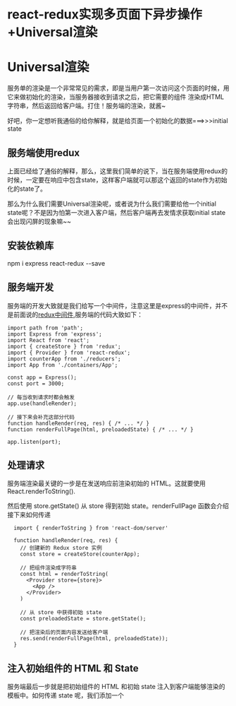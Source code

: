 react-redux实现多页面下异步操作+Universal渲染
===
Universal渲染
===
服务单的渲染是一个非常常见的需求，即是当用户第一次访问这个页面的时候，用它来做初始化的渲染，当服务器接收到请求之后，把它需要的组件
渲染成HTML字符串，然后返回给客户端。打住！服务端的渲染，就酱~

好吧，你一定想听我通俗的给你解释，就是给页面一个初始化的数据===>>>initial state

服务端使用redux
---
上面已经给了通俗的解释，那么，这里我们简单的说下，当在服务端使用redux的时候，一定要在响应中包含state，这样客户端就可以那这个返回的state作为初始化的state了。

那么为什么我们需要Universal渲染呢，或者说为什么我们需要给他一个initial state呢？不是因为怕第一次进入客户端，然后客户端再去发情求获取initial state会出现闪屏的现象嘛~~

安装依赖库
---
npm i express react-redux --save

服务端开发
---
服务端的开发大致就是我们给写一个中间件，注意这里是express的中间件，并不是前面说的[redux中间件](../redux-async/README.md),服务端的代码大致如下：

    import path from 'path';
    import Express from 'express';
    import React from 'react';
    import { createStore } from 'redux';
    import { Provider } from 'react-redux';
    import counterApp from './reducers';
    import App from './containers/App';
    
    const app = Express();
    const port = 3000;
    
    // 每当收到请求时都会触发
    app.use(handleRender);
    
    // 接下来会补充这部分代码
    function handleRender(req, res) { /* ... */ }
    function renderFullPage(html, preloadedState) { /* ... */ }
    
    app.listen(port);
    
 处理请求
  ---
  
  服务端渲染最关键的一步是在发送响应前渲染初始的 HTML。这就要使用 React.renderToString().
  
  然后使用 store.getState() 从 store 得到初始 state。renderFullPage 函数会介绍接下来如何传递
  
      import { renderToString } from 'react-dom/server'
      
      function handleRender(req, res) {
        // 创建新的 Redux store 实例
        const store = createStore(counterApp);
      
        // 把组件渲染成字符串
        const html = renderToString(
          <Provider store={store}>
            <App />
          </Provider>
        )
      
        // 从 store 中获得初始 state
        const preloadedState = store.getState();
      
        // 把渲染后的页面内容发送给客户端
        res.send(renderFullPage(html, preloadedState));
      }
      
注入初始组件的 HTML 和 State
---
服务端最后一步就是把初始组件的 HTML 和初始 state 注入到客户端能够渲染的模板中。如何传递 state 呢，我们添加一个 <script> 标签来把 preloadedState 赋给 window.__INITIAL_STATE__。

客户端可以通过 window.__INITIAL_STATE__ 获取 preloadedState。

同时使用 script 标签来引入打包后的 js bundle 文件。这是打包工具输出的客户端入口文件，以静态文件或者 URL 的方式实现服务端开发中的热加载。下面是代码。

    function renderFullPage(html, preloadedState) {
      return `
        <!doctype html>
        <html>
          <head>
            <title>Redux Universal Example</title>
          </head>
          <body>
            <div id="root">${html}</div>
            <script>
              window.__INITIAL_STATE__ = ${JSON.stringify(preloadedState)}
            </script>
            <script src="/static/bundle.js"></script>
          </body>
        </html>
        `
    }
    
关于客户端开发比较简单，这里就不赘述了，直接拿就行：

        // 通过服务端注入的全局变量得到初始 state
        const preloadedState = window.__INITIAL_STATE__
        
        // 使用初始 state 创建 Redux store
        const store = createStore(counterApp, preloadedState)
        
对于异步的，我们就放到回调函数中处理即可。

问题
---